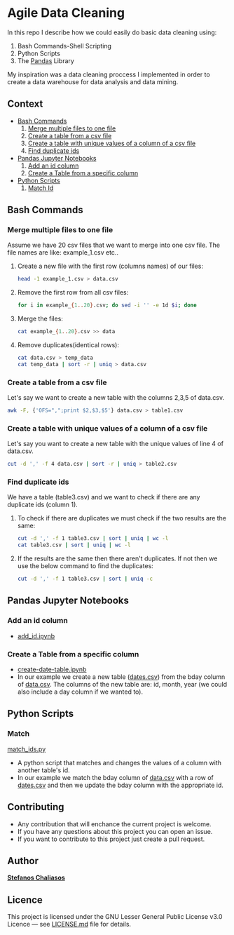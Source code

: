 # Agile Data Cleaning
In this repo I describe how we could easily do basic data cleaning using:

1. Bash Commands-Shell Scripting
2. Python Scripts
3. The [Pandas](https://pandas.pydata.org) Library

My inspiration was a data cleaning proccess I implemented in order to create a data warehouse for data analysis and data mining.

## Context

* [Bash Commands](#bash_commands)
	1. [Merge multiple files to one file](#merge)
	2. [Create a table from a csv file](#create1)
	3. [Create a table with unique values of a column of a csv file](#create2)
	4. [Find duplicate ids](#duplicates)
* [Pandas Jupyter Notebooks](#pandas)
	1. [Add an id column](#add_id)
	2. [Create a Table from a specific column](#create3)
* [Python Scripts](#python)
	1. [Match Id](#match)

## <a name="bash_commands"></a>Bash Commands

### <a name="merge"></a>Merge multiple files to one file
Assume we have 20 csv files that we want to merge into one csv file. The file names are like: example_1.csv etc..

1. Create a new file with the first row (columns names) of our files:

	```bash
	head -1 example_1.csv > data.csv
	```
2. Remove the first row from all csv files:

	```bash
	for i in example_{1..20}.csv; do sed -i '' -e 1d $i; done
	```
3. Merge the files:

	```bash
	cat example_{1..20}.csv >> data
	```
4. Remove duplicates(identical rows):

	```bash
	cat data.csv > temp_data
	cat temp_data | sort -r | uniq > data.csv
	```

### <a name="create1"></a>Create a table from a csv file
Let's say we want to create a new table with the columns 2,3,5 of data.csv.

```bash
awk -F, {'OFS=",";print $2,$3,$5'} data.csv > table1.csv
```

### <a name="create2"></a>Create a table with unique values of a column of a csv file
Let's say you want to create a new table with the unique values of line 4 of data.csv.

```bash
cut -d ',' -f 4 data.csv | sort -r | uniq > table2.csv
```

### <a name="duplicates"></a>Find duplicate ids
We have a table (table3.csv) and we want to check if there are any duplicate ids (column 1).

1. To check if there are duplicates we must check if the two results are the same:

	```bash
	cut -d ',' -f 1 table3.csv | sort | uniq | wc -l
	cat table3.csv | sort | uniq | wc -l
	```
2.  If the results are the same then there aren't duplicates. If not then we use the below command to find the duplicates:

	```bash
	cut -d ',' -f 1 table3.csv | sort | uniq -c
	```

## <a name="pandas"></a>Pandas Jupyter Notebooks

### <a name="add_id"></a>Add an id column

* [add_id.ipynb](https://github.com/StefanosChaliasos/agile-data-cleaning/blob/master/jupyter-notebooks/add_id.ipynb)

### Create a Table from a specific column

* [create-date-table.ipynb](https://github.com/StefanosChaliasos/agile-data-cleaning/blob/master/jupyter-notebooks/create-date-table.ipynb)
* In our example we create a new table ([dates.csv](https://github.com/StefanosChaliasos/agile-data-cleaning/blob/master/dummy_data/dates.csv)) from the bday column of [data.csv](https://github.com/StefanosChaliasos/agile-data-cleaning/blob/master/dummy_data/data.csv). The columns of the new table are: id, month, year (we could also include a day column if we wanted to).

## <a name="python"></a>Python Scripts

### <a name="match"></a>Match

[match_ids.py](https://github.com/StefanosChaliasos/agile-data-cleaning/blob/master/python-scripts/match_ids.py)

* A python script that matches and changes the values of a column with another table's id.
* In our example we match the bday column of [data.csv](https://github.com/StefanosChaliasos/agile-data-cleaning/blob/master/dummy_data/data.csv) with a row of [dates.csv](https://github.com/StefanosChaliasos/agile-data-cleaning/blob/master/dummy_data/dates.csv) and then we update the bday column with the appropriate id.


## Contributing
* Any contribution that will enchance the current project is welcome.
* If you have any questions about this project you can open an issue.
* If you want to contribute to this project just create a pull request.

## Author
**[Stefanos Chaliasos](https://github.com/StefanosChaliasos)**

## Licence
This project is licensed under the GNU Lesser General Public License v3.0 Licence — see [LICENSE.md]() file for details.
